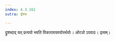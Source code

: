 ```yaml
---
index: 4.3.161
sutra: द्रोश्च

---
```

द्रुशब्दाद् यत् प्रत्ययो भवति विकारावयवयोरर्थयोः। ओरञो ऽपवादः। द्रव्यम्।